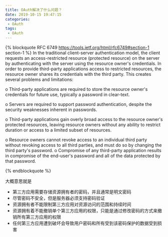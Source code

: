```yaml
---
title: OAuth解决了什么问题？
date: 2019-10-15 19:47:15
categories:
 - OAuth
tags:
 - OAuth
---
```


{% blockquote RFC 6749 https://tools.ietf.org/html/rfc6749#section-1  section-1 %}
In the traditional client-server authentication model, the client
   requests an access-restricted resource (protected resource) on the
   server by authenticating with the server using the resource owner's
   credentials.  In order to provide third-party applications access to
   restricted resources, the resource owner shares its credentials with
   the third party.  This creates several problems and limitations:

<!-- more -->

   o  Third-party applications are required to store the resource
      owner's credentials for future use, typically a password in
      clear-text.

   o  Servers are required to support password authentication, despite
      the security weaknesses inherent in passwords.

   o  Third-party applications gain overly broad access to the resource
      owner's protected resources, leaving resource owners without any
      ability to restrict duration or access to a limited subset of
      resources.

   o  Resource owners cannot revoke access to an individual third party
      without revoking access to all third parties, and must do so by
      changing the third party's password.
   o  Compromise of any third-party application results in compromise of
      the end-user's password and all of the data protected by that
      password.

{% endblockquote  %}

大概意思就是

- 第三方应用需要存储资源拥有者的密码，并且通常是明文密码
- 尽管密码不安全，但是服务器必须支持密码验证
- 资源拥有者不能限制第三方应用对资源访问的范围和持续时间
- 资源拥有着不能撤销单个第三方应用的权限，只能是通过修改密码的方式来撤销所有第三方应用的权限
- 任何第三方应用遭到破坏会导致用户密码和所有受到该密码保护的数据受到损害

